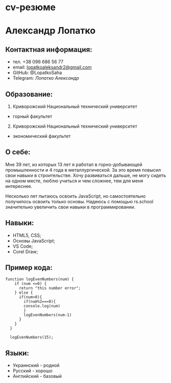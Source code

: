 # cv-резюме
# Александр Лопатко
## Контактная информация:
 + тел. +38 096 686 56 77
 + email: lopatkoaleksandr2@gmail.com
 + GitHub: @LopatkoSaha
 + Telegram: *Лопатко Александр*
## Образование:
 1. Криворожский Национальный технический университет
  + горный факультет
 2. Криворожский Национальный технический университет
  + экономический факультет
## О себе:
 Мне 39 лет, из которых 13 лет я работал в горно-добывающей промышленности и 4 года в металлургической. За это время повысил свои навыки в строительстве. Хочу развиваться дальше, не могу сидеть на одном месте, люблю учиться и чем сложнее, тем для меня интереснее.

Несколько лет пытаюсь освоить JavaScript, но самостоятельно получилось освоить только основы. Надеюсь с помощью rs.school значительно увеличить свои навыки в программировании.
## Навыки:
+ HTML5, CSS;
+ Основы JavaScript;
+ VS Code;
+ Corel Draw;
## Пример кода:
```
function logEvenNumbers(num) {
    if (num <=0) {
      return "this number error";
    } else { 
      if(num>0){
        if(num%2===0){
        console.log(num)
        }
        logEvenNumbers(num-1)
      }
    }
  }

  logEvenNumbers(15);
```
## Языки:
  + Украинский - родной
  + Русский - хорошо
  + Английский - базовый



